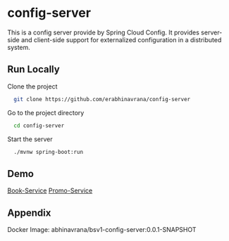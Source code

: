 
# config-server

This is a config server provide by Spring Cloud Config. It provides server-side and client-side support for externalized configuration in a distributed system.  


## Run Locally

Clone the project

```bash
  git clone https://github.com/erabhinavrana/config-server
```

Go to the project directory

```bash
  cd config-server
```

Start the server

```bash
  ./mvnw spring-boot:run
```


## Demo

[Book-Service](http://localhost:8888/bookstore-service/default)
[Promo-Service](http://localhost:8888/promo-service/default)


## Appendix

Docker Image: abhinavrana/bsv1-config-server:0.0.1-SNAPSHOT

